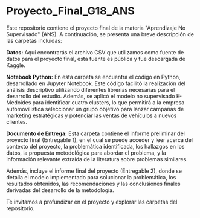 # Proyecto_Final_G18_ANS
Este repositorio contiene el proyecto final de la materia "Aprendizaje No Supervisado" (ANS). A continuación, se presenta una breve descripción de las carpetas incluidas:

**Datos:** Aquí encontrarás el archivo CSV que utilizamos como fuente de datos para el proyecto final, esta fuente es pública y fue descargada de Kaggle.

**Notebook Python:** En esta carpeta se encuentra el código en Python, desarrollado en Jupyter Notebook. Este código facilitó la realización del análisis descriptivo utilizando diferentes librerias necesarias para el desarrollo del estudio. Además, se aplicó el modelo no supervisado K-Medoides para identificar cuatro clusters, lo que permitirá a la empresa automovilistica seleccionar un grupo objetivo para lanzar campañas de marketing estratégicas y potenciar las ventas de vehículos a nuevos clientes.

**Documento de Entrega:** Esta carpeta contiene el informe preliminar del proyecto final (Entregable 1), en el cual se puede acceder y leer acerca del contexto del proyecto, la problemática identificada, los hallazgos en los datos, la propuesta metodológica para abordar el problema, y la información relevante extraída de la literatura sobre problemas similares. 

Además, incluye el informe final del proyecto (Entregable 2), donde se detalla el modelo implementado para solucionar la problemática, los resultados obtenidos, las recomendaciones y las conclusiones finales derivadas del desarrollo de la metodología.

Te invitamos a profundizar en el proyecto y explorar las carpetas del repositorio.

